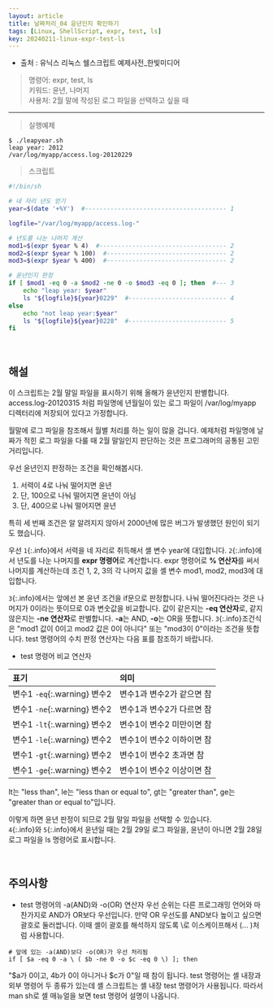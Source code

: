 ```yaml
---
layout: article
title: 날짜처리_04 윤년인지 확인하기
tags: [Linux, ShellScript, expr, test, ls]
key: 20240211-linux-expr-test-ls
---
```


- 출처 : 유닉스 리눅스 쉘스크립트 예제사전_한빛미디어

> 명령어: expr, test, ls  
> 키워드: 윤년, 나머지   
> 사용처: 2월 말에 작성된 로그 파일을 선택하고 싶을 때

--- 

> 실행예제

```
$ ./leapyear.sh
leap year: 2012
/var/log/myapp/access.log-20120229
```

> 스크립트

```bash
#!/bin/sh

# 네 자리 년도 얻기
year=$(date '+%Y')  #--------------------------------------- 1

logfile="/var/log/myapp/access.log-"

# 년도를 나눈 나머지 계산
mod1=$(expr $year % 4)  #----------------------------------- 2
mod2=$(expr $year % 100)  #--------------------------------- 2
mod3=$(expr $year % 400)  #--------------------------------- 2

# 윤년인지 판정
if [ $mod1 -eq 0 -a $mod2 -ne 0 -o $mod3 -eq 0 ]; then  #--- 3
    echo "leap year: $year"
    ls "${logfile}${year}0229"  #--------------------------- 4
else
    echo "not leap year:$year"
    ls "${logfile}${year}0228"  #--------------------------- 5
fi
```

&nbsp;
&nbsp;

## **해설**

이 스크립트는 2월 말일 파일을 표시하기 위해 올해가 윤년인지 판별합니다. access.log-20120315 처럼 파일명에 년월일이 있는 로그 파일이 /var/log/myapp 디렉터리에 저장되어 있다고 가정합니다.

월말에 로그 파일을 참조해서 월별 처리를 하는 일이 많을 겁니다. 예제처럼 파일명에 날짜가 적힌 로그 파일을 다룰 때 2월 말일인지 판단하는 것은 프로그래머의 공통된 고민거리입니다.

우선 윤년인지 판정하는 조건을 확인해봅시다.

1. 서력이 4로 나눠 떨어지면 윤년
2. 단, 100으로 나눠 떨어지면 윤년이 아님
3. 단, 400으로 나눠 떨어지면 윤년

특히 세 번째 조건은 알 알려지지 않아서 2000년에 많은 버그가 발생했던 원인이 되기도 했습니다.

우선 `1`{:.info}에서 서력을 네 자리로 취득해서 셸 변수 year에 대입합니다. `2`{:.info}에서 년도를 나눈 나머지를 **expr 명령어**로 계산합니다. expr 명령어로 **% 연산자**를 써서 나머지를 계산하는데 조건 1, 2, 3의 각 나머지 값을 셸 변수 mod1, mod2, mod3에 대입합니다.

`3`{:.info}에서는 앞에선 본 윤년 조건을 if문으로 판정합니다. 나눠 떨어진다라는 것은 나머지가 0이라는 뜻이므로 0과 변숫값을 비교합니다. 값이 같은지는 **-eq 연산자**로, 같지 않은지는 **-ne 연산자**로 판별합니다. **-a**는 AND, **-o**는 OR을 뜻합니다. `3`{:.info}조건식은 "mod1 값이 0이고 mod2 값은 0이 아니다" 또는 "mod3이 0"이라는 조건을 뜻합니다. test 명령어의 수치 판정 연산자는 다음 표를 참조하기 바랍니다.

- test 명령어 비교 연산자

|표기|의미|
|:--|:---|
|변수1 `-eq`{:.warning} 변수2|변수1과 변수2가 같으면 참|
|변수1 `-ne`{:.warning} 변수2|변수1과 변수2가 다르면 참|
|변수1 `-lt`{:.warning} 변수2|변수1이 변수2 미만이면 참|
|변수1 `-le`{:.warning} 변수2|변수1이 변수2 이하이면 참|
|변수1 `-gt`{:.warning} 변수2|변수1이 변수2 초과면 참|
|변수1 `-ge`{:.warning} 변수2|변수1이 변수2 이상이면 참|

lt는 "less than", le는 "less than or equal to", gt는 "greater than", ge는 "greater than or equal to"입니다.

이렇게 하면 윤년 판정이 되므로 2월 말일 파일을 선택할 수 있습니다.  
`4`{:.info}와 `5`{:.info}에서 윤년일 때는 2월 29일 로그 파일을, 윤년이 아니면 2월 28일 로그 파일을 ls 명령어로 표시합니다.

&nbsp;
&nbsp;

## **주의사항**

- test 명령어의 -a(AND)와 -o(OR) 연산자 우선 순위는 다른 프로그래밍 언어와 마찬가지로 AND가 OR보다 우선입니다. 만약 OR 우선도를 AND보다 높이고 싶으면 괄호로 둘러쌉니다. 이때 셸이 괄호를 해석하지 않도록 \로 이스케이프해서 \(... \)처럼 사용합니다.
```
# 앞에 있는 -a(AND)보다 -o(OR)가 우선 처리됨
if [ $a -eq 0 -a \ ( $b -ne 0 -o $c -eq 0 \) ]; then
```
"$a가 0이고, 4b가 0이 아니거나 $c가 0"일 때 참이 됩니다. test 명령어는 셸 내장과 외부 명령어 두 종류가 있는데 셸 스크립트는 셸 내장 test 명령어가 사용됩니다. 따라서 man sh로 셸 매뉴얼을 보면 test 명령어 설명이 나옵니다.
